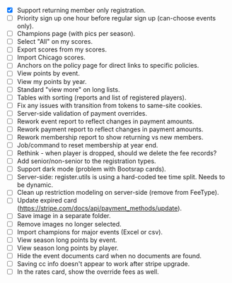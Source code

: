 - [x] Support returning member only registration.
- [ ] Priority sign up one hour before regular sign up (can-choose events only).
- [ ] Champions page (with pics per season).
- [ ] Select "All" on my scores.
- [ ] Export scores from my scores.
- [ ] Import Chicago scores.
- [ ] Anchors on the policy page for direct links to specific policies.
- [ ] View points by event.
- [ ] View my points by year.
- [ ] Standard "view more" on long lists.
- [ ] Tables with sorting (reports and list of registered players).
- [ ] Fix any issues with transition from tokens to same-site cookies.
- [ ] Server-side validation of payment overrides.
- [ ] Rework event report to reflect changes in payment amounts.
- [ ] Rework payment report to reflect changes in payment amounts.
- [ ] Rework membership report to show returning vs new members.
- [ ] Job/command to reset membership at year end.
- [ ] Rethink - when player is dropped, should we delete the fee records?
- [ ] Add senior/non-senior to the registration types.
- [ ] Support dark mode (problem with Bootsrap cards).
- [ ] Server-side: register.utils is using a hard-coded tee time split. Needs to be dynamic.
- [ ] Clean up restriction modeling on server-side (remove from FeeType).
- [ ] Update expired card (https://stripe.com/docs/api/payment_methods/update).
- [ ] Save image in a separate folder.
- [ ] Remove images no longer selected.
- [ ] Import champions for major events (Excel or csv).
- [ ] View season long points by event.
- [ ] View season long points by player.
- [ ] Hide the event documents card when no documents are found.
- [ ] Saving cc info doesn't appear to work after stripe upgrade.
- [ ] In the rates card, show the override fees as well.
